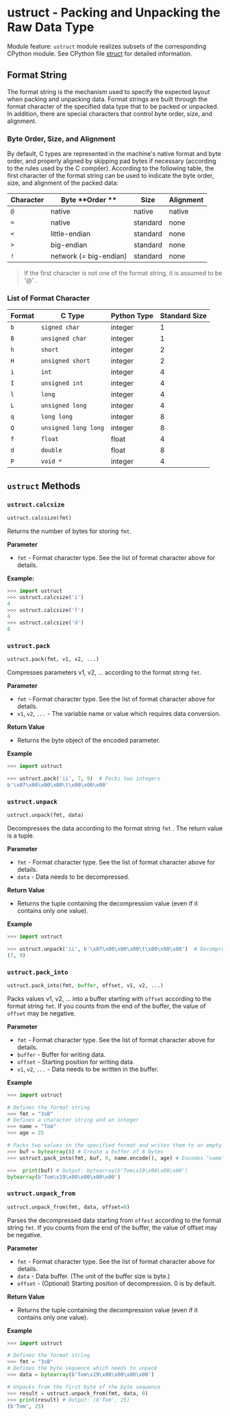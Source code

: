 
# ustruct - Packing and Unpacking the Raw Data Type

Module feature: `ustruct` module realizes subsets of the corresponding CPython module. See CPython file [struct](https://docs.python.org/3.5/library/struct.html#module-struct) for detailed information.


## Format String

The format string is the mechanism used to specify the expected layout when packing and unpacking data. Format strings are built through the format character of the specified data type that to be packed or unpacked. In addition, there are special characters that control byte order, size, and alignment.


### Byte Order, Size, and Alignment

By default, C types are represented in the machine's native format and byte order, and properly aligned by skipping pad bytes if necessary (according to the rules used by the C compiler). According to the following table, the first character of the format string can be used to indicate the byte order, size, and alignment of the packed data:

| Character | Byte **Order **        | Size     | Alignment |
| --------- | ---------------------- | -------- | --------- |
| `@`       | native                 | native   | native    |
| `=`       | native                 | standard | none      |
| `<`       | little-endian          | standard | none      |
| `>`       | big-endian             | standard | none      |
| `!`       | network (= big-endian) | standard | none      |

> If the first character is not one of the format string, it is assumed to be '@' .


### **List of Format Character**

| Format | C Type               | Python Type | Standard Size |
| ------ | -------------------- | ----------- | ------------- |
| `b`    | `signed char`        | integer     | 1             |
| `B`    | `unsigned char`      | integer     | 1             |
| `h`    | `short`              | integer     | 2             |
| `H`    | `unsigned short`     | integer     | 2             |
| `i`    | `int`                | integer     | 4             |
| `I`    | `unsigned int`       | integer     | 4             |
| `l`    | `long`               | integer     | 4             |
| `L`    | `unsigned long`      | integer     | 4             |
| `q`    | `long long`          | integer     | 8             |
| `Q`    | `unsigned long long` | integer     | 8             |
| `f`    | `float`              | float       | 4             |
| `d`    | `double`             | float       | 8             |
| `P`    | `void *`             | integer     | 4             |


## `ustruct` Methods

### `ustruct.calcsize`

```python
ustruct.calcsize(fmt)
```

Returns the number of bytes for storing `fmt`.

**Parameter**

- `fmt` - Format character type. See the list of format character above for details.

**Example:**

```python
>>> import ustruct
>>> ustruct.calcsize('i')
4
>>> ustruct.calcsize('f')
4
>>> ustruct.calcsize('d')
8
```



### `ustruct.pack`

```python
ustruct.pack(fmt, v1, v2, ...)
```

Compresses parameters v1, v2, ... according to the format string `fmt`.

**Parameter**

- `fmt` - Format character type. See the list of format character above for details.
- `v1`, `v2`, `...` - The variable name or value which requires data conversion. 

**Return Value**

- Returns the byte object of the encoded parameter.

**Example**

```python
>>> import ustruct

>>> ustruct.pack('ii', 7, 9)  # Packs two integers
b'\x07\x00\x00\x00\t\x00\x00\x00'

```

### `ustruct.unpack`

```python
ustruct.unpack(fmt, data)
```

Decompresses the data according to the format string `fmt` . The return value is a tuple.

**Parameter**

- `fmt` - Format character type. See the list of format character above for details.
- `data` - Data needs to be decompressed.

**Return Value**

- Returns the tuple containing the decompression value (even if it contains only one value).

**Example**

```python
>>> import ustruct

>>> ustruct.unpack('ii', b'\x07\x00\x00\x00\t\x00\x00\x00')  # Decompresses two previous packed integers
(7, 9)

```



### `ustruct.pack_into`

```python
ustruct.pack_into(fmt, buffer, offset, v1, v2, ...)
```

Packs values  v1, v2, … into a buffer starting with `offset` according to the format string `fmt`. If you counts from the end of the buffer, the value of `offset` may be negative.

**Parameter**

- `fmt` - Format character type. See the list of format character above for details.
- `buffer` - Buffer for writing data. 
- `offset` - Starting position for writing data.
- `v1`, `v2`, `...` - Data needs to be written in the buffer.

**Example**

```python
>>> import ustruct

# Defines the format string
>>> fmt = "3sB"
# Defines a character string and an integer
>>> name = "Tom"
>>> age = 25

# Packs two values in the specified format and writes them to an empty buffer in bytes type
>>> buf = bytearray(8) # Create a buffer of 8 bytes
>>> ustruct.pack_into(fmt, buf, 0, name.encode(), age) # Encodes "name" as bytes type and writes in three characters (three bytes), followed by a integer "age" (one byte)

>>>  print(buf) # Output: bytearray(b'Tom\x19\x00\x00\x00')
bytearray(b'Tom\x19\x00\x00\x00\x00')
```


### `ustruct.unpack_from`

```python
ustruct.unpack_from(fmt, data, offset=0)
```

Parses the decompressed data starting from `offest` according to the format string `fmt`. If you counts from the end of the buffer, the value of offset may be negative.

**Parameter**

- `fmt` - Format character type. See the list of format character above for details.
- `data` - Data buffer. (The unit of the buffer size is byte.)
- `offset` - (Optional) Starting position of decompression. 0 is by default.

**Return Value**

- Returns the tuple containing the decompression value (even if it contains only one value).

**Example**

```python
>>> import ustruct

# Defines the format string
>>> fmt = "3sB"
# Defines the byte sequence which needs to unpack
>>> data = bytearray(b'Tom\x19\x00\x00\x00\x00')

# Unpacks from the first byte of the byte sequence
>>> result = ustruct.unpack_from(fmt, data, 0)
>>> print(result) # Output: (b'Tom', 25)
(b'Tom', 25)

```